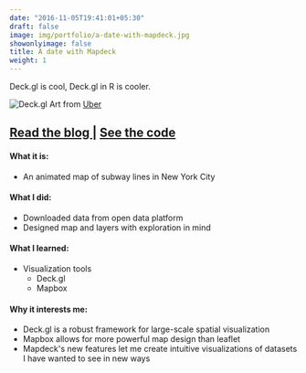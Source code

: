 ```yaml
---
date: "2016-11-05T19:41:01+05:30"
draft: false
image: img/portfolio/a-date-with-mapdeck.jpg
showonlyimage: false
title: A date with Mapdeck
weight: 1
---
```


Deck.gl is cool, Deck.gl in R is cooler.
<!--more-->

![Deck.gl][1]
Art from [Uber](https://github.com/uber/deck.gl)

<h2>
    <a href='https://jasonbixonblog.netlify.com/posts/2019-06-16-a-date-with-mapdeck/' target='_blank'>
    Read the blog
    </a>
    |
    <a href='https://github.com/jbixon13/Radix-blog/tree/master/_posts/2019-06-16-a-date-with-mapdeck' target='_blank'>
    See the code
    </a>
</h2>

#### What it is:  
* An animated map of subway lines in New York City 

#### What I did:  
* Downloaded data from open data platform
* Designed map and layers with exploration in mind  

#### What I learned:  
* Visualization tools  
  + Deck.gl
  + Mapbox

#### Why it interests me:  
* Deck.gl is a robust framework for large-scale spatial visualization
* Mapbox allows for more powerful map design than leaflet
* Mapdeck's new features let me create intuitive visualizations of datasets I have wanted to see in new ways

[1]: /img/portfolio/a-date-with-mapdeck.jpg

